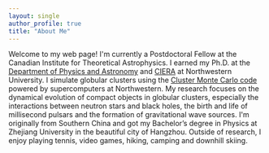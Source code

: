 ```yaml
---
layout: single
author_profile: true
title: "About Me"
---
```

Welcome to my web page! I'm currently a Postdoctoral Fellow at the Canadian Institute for Theoretical Astrophysics. I earned my Ph.D. at the <a href="https://physics.northwestern.edu/">Department of Physics and Astronomy</a> and <a href="https://ciera.northwestern.edu/">CIERA</a> at Northwestern University. I simulate globular clusters using the <a href="https://clustermontecarlo.github.io/CMC-COSMIC/">Cluster Monte Carlo code</a> powered by supercomputers at Northwestern. My research focuses on the dynamical evolution of compact objects in globular clusters, especially the interactions between neutron stars and black holes, the birth and life of millisecond pulsars and the formation of gravitational wave sources. I'm originally from Southern China and got my Bachelor’s degree in Physics at Zhejiang University in the beautiful city of Hangzhou. Outside of research, I enjoy playing tennis, video games, hiking, camping and downhill skiing.
<!--
I am a Ph.D. candidate at CIERA/Northwestern University. I use supercomputers to model globular clusters, and study the dynamical evolution of compact objects within. Specifically, I simulate the formation and evolution of neutron stars and pulsars in globular clusters. I first came to Northwestern for a Master’s degree and was working on developing next-generation telescopes. I later find my true passion in modeling and predicting the fundamental mechanisms that shape the universe.
-->
